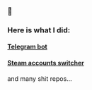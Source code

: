 ### 👋
### Here is what I did:
#### [Telegram bot](https://github.com/0iskak/telegram-random)
#### [Steam accounts switcher](https://github.com/0iskak/steam-account-switcher)
and many shit repos...

<!--
**0iskak/0iskak** is a ✨ _special_ ✨ repository because its `README.md` (this file) appears on your GitHub profile.

Here are some ideas to get you started:

- 🔭 I’m currently working on ...
- 🌱 I’m currently learning ...
- 👯 I’m looking to collaborate on ...
- 🤔 I’m looking for help with ...
- 💬 Ask me about ...
- 📫 How to reach me: ...
- 😄 Pronouns: ...
- ⚡ Fun fact: ...
-->
